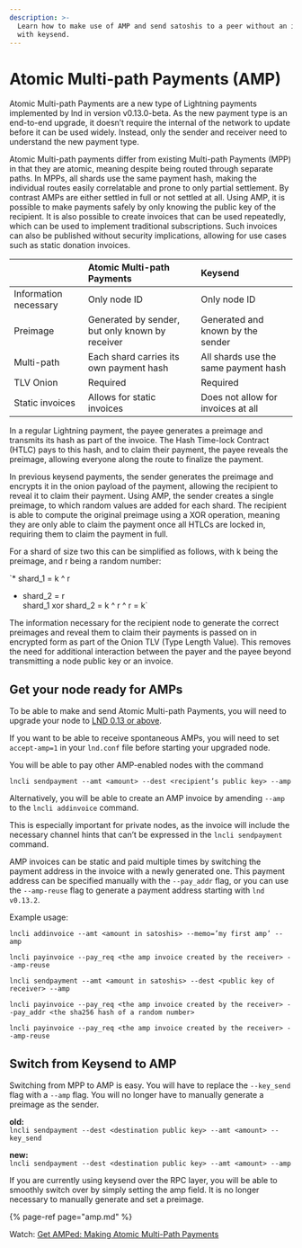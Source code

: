 ```yaml
---
description: >-
  Learn how to make use of AMP and send satoshis to a peer without an invoice
  with keysend.
---
```


# Atomic Multi-path Payments \(AMP\)

Atomic Multi-path Payments are a new type of Lightning payments implemented by lnd in version v0.13.0-beta. As the new payment type is an end-to-end upgrade, it doesn’t require the internal of the network to update before it can be used widely. Instead, only the sender and receiver need to understand the new payment type.

Atomic Multi-path payments differ from existing Multi-path Payments \(MPP\) in that they are atomic, meaning despite being routed through separate paths. In MPPs, all shards use the same payment hash, making the individual routes easily correlatable and prone to only partial settlement. By contrast AMPs are either settled in full or not settled at all. Using AMP, it is possible to make payments safely by only knowing the public key of the recipient. It is also possible to create invoices that can be used repeatedly, which can be used to implement traditional subscriptions. Such invoices can also be published without security implications, allowing for use cases such as static donation invoices.

|  | Atomic Multi-path Payments | Keysend |
| :--- | :--- | :--- |
| Information necessary | Only node ID | Only node ID |
| Preimage | Generated by sender, but only known by receiver | Generated and known by the sender |
| Multi-path | Each shard carries its own payment hash | All shards use the same payment hash |
| TLV Onion | Required | Required |
| Static invoices | Allows for static invoices | Does not allow for invoices at all |

In a regular Lightning payment, the payee generates a preimage and transmits its hash as part of the invoice. The Hash Time-lock Contract \(HTLC\) pays to this hash, and to claim their payment, the payee reveals the preimage, allowing everyone along the route to finalize the payment.

In previous keysend payments, the sender generates the preimage and encrypts it in the onion payload of the payment, allowing the recipient to reveal it to claim their payment. Using AMP, the sender creates a single preimage, to which random values are added for each shard. The recipient is able to compute the original preimage using a XOR operation, meaning they are only able to claim the payment once all HTLCs are locked in, requiring them to claim the payment in full. 

For a shard of size two this can be simplified as follows, with k being the preimage, and r being a random number:

`* shard_1 = k ^ r  
* shard_2 = r  
shard_1 xor shard_2 = k ^ r ^ r  = k`

The information necessary for the recipient node to generate the correct preimages and reveal them to claim their payments is passed on in encrypted form as part of the Onion TLV \(Type Length Value\). This removes the need for additional interaction between the payer and the payee beyond transmitting a node public key or an invoice.

## Get your node ready for AMPs <a id="docs-internal-guid-0aff8c2e-7fff-3644-f0f2-cf0efff90d43"></a>

To be able to make and send Atomic Multi-path Payments, you will need to upgrade your node to [LND 0.13 or above](https://github.com/lightningnetwork/lnd/releases).

If you want to be able to receive spontaneous AMPs, you will need to set `accept-amp=1` in your `lnd.conf` file before starting your upgraded node.

You will be able to pay other AMP-enabled nodes with the command 

`lncli sendpayment --amt <amount> --dest <recipient’s public key> --amp`

Alternatively, you will be able to create an AMP invoice by amending `--amp` to the `lncli addinvoice` command.

This is especially important for private nodes, as the invoice will include the necessary channel hints that can’t be expressed in the `lncli sendpayment` command.

AMP invoices can be static and paid multiple times by switching the payment address in the invoice with a newly generated one. This payment address can be specified manually with the `--pay_addr` flag, or you can use the `--amp-reuse` flag to generate a payment address starting with `lnd v0.13.2`.

Example usage:

`lncli addinvoice --amt <amount in satoshis> --memo=’my first amp’ --amp`

`lncli payinvoice --pay_req <the amp invoice created by the receiver> --amp-reuse`

`lncli sendpayment --amt <amount in satoshis> --dest <public key of receiver> --amp`

`lncli payinvoice --pay_req <the amp invoice created by the receiver> --pay_addr <the sha256 hash of a random number>`

`lncli payinvoice --pay_req <the amp invoice created by the receiver> --amp-reuse`

## Switch from Keysend to AMP

Switching from MPP to AMP is easy. You will have to replace the `--key_send` flag with a `--amp` flag. You will no longer have to manually generate a preimage as the sender.

**old:**  
`lncli sendpayment --dest <destination public key> --amt <amount> --key_send`

**new:**  
`lncli sendpayment --dest <destination public key> --amt <amount> --amp`

If you are currently using keysend over the RPC layer, you will be able to smoothly switch over by simply setting the amp field. It is no longer necessary to manually generate and set a preimage. 

{% page-ref page="amp.md" %}

Watch: [Get AMPed: Making Atomic Multi-Path Payments](https://www.youtube.com/watch?v=PNSPXRflCSc)

